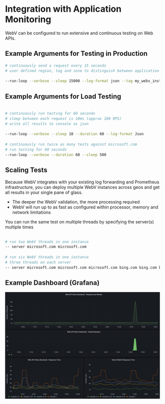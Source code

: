 # Integration with Application Monitoring

WebV can be configured to run extensive and continuous testing on Web APIs.

## Example Arguments for Testing in Production

```bash
# continuously send a request every 15 seconds
# user defined region, tag and zone to distinguish between application instances

--run-loop --verbose --sleep 15000 --log-format json --tag my_webv_instance_name --region Central --zone az-central-us

```

## Example Arguments for Load Testing

```bash

# continuously run testing for 60 seconds
# sleep between each request is 10ms (approx 100 RPS)
# write all results to console as json

--run-loop --verbose --sleep 10 --duration 60 --log-format Json

# continuously run twice as many tests against microsoft.com
# run testing for 60 seconds
--run-loop --verbose --duration 60 --sleep 500

```

## Scaling Tests

Because WebV integrates with your existing log forwarding and Prometheus infrastructure, you can deploy multiple WebV instances across geos and get all results in your single pane of glass.

- The deeper the WebV validation, the more processing required
- WebV will run up to as fast as configured within processor, memory and network limitations

You can run the same test on multiple threads by specifying the server(s) multiple times

```bash

# run two WebV threads in one instance
-- server microsoft.com microsoft.com

# run six WebV threads in one instance
# three threads on each server
-- server microsoft.com microsoft.com microsoft.com bing.com bing.com bing.com

```

## Example Dashboard (Grafana)

![alt text](../images/exampledashboard.jpg "WebV Example Dashboard")
